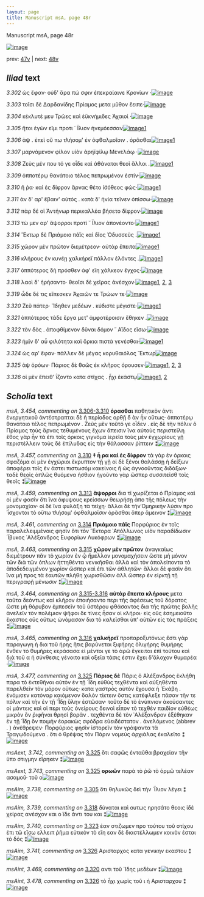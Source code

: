 ```yaml
---
layout: page
title: Manuscript msA, page 48r
---
```


Manuscript msA, page 48r

[![image](http://www.homermultitext.org/iipsrv?OBJ=IIP,1.0&FIF=/project/homer/pyramidal/deepzoom/hmt/vaimg/2017a/VA048RN_0049.tif&WID=100&CVT=JPEG)](http://www.homermultitext.org/ict2/?urn=urn:cite2:hmt:vaimg.2017a:VA048RN_0049)

prev:  [47v](../47v/) | next:  [48v](../48v/)

## *Iliad* text

*3.302* <a id="3.302"/> ὡς ἔφαν· οὐδ' ἄρα πώ σφιν ἐπεκραίαινε Κρονίων ·[![image](http://www.homermultitext.org/iipsrv?OBJ=IIP,1.0&FIF=/project/homer/pyramidal/deepzoom/hmt/vaimg/2017a/VA048RN_0049.tif&RGN=0.126,0.2246,0.401,0.0293&WID=1000&CVT=JPEG)](http://www.homermultitext.org/ict2/?urn=urn:cite2:hmt:vaimg.2017a:VA048RN_0049@0.126,0.2246,0.401,0.0293)

*3.303* <a id="3.303"/> τοῖσι δὲ Δαρδανίδης Πρίαμος μετα μῦθον ἔειπε·[![image](http://www.homermultitext.org/iipsrv?OBJ=IIP,1.0&FIF=/project/homer/pyramidal/deepzoom/hmt/vaimg/2017a/VA048RN_0049.tif&RGN=0.13,0.2509,0.376,0.0255&WID=1000&CVT=JPEG)](http://www.homermultitext.org/ict2/?urn=urn:cite2:hmt:vaimg.2017a:VA048RN_0049@0.13,0.2509,0.376,0.0255)

*3.304* <a id="3.304"/> κέκλυτέ μευ Τρῶες καὶ ἐϋκνήμιδες Ἀχαιοί ·[![image](http://www.homermultitext.org/iipsrv?OBJ=IIP,1.0&FIF=/project/homer/pyramidal/deepzoom/hmt/vaimg/2017a/VA048RN_0049.tif&RGN=0.127,0.266,0.376,0.0278&WID=1000&CVT=JPEG)](http://www.homermultitext.org/ict2/?urn=urn:cite2:hmt:vaimg.2017a:VA048RN_0049@0.127,0.266,0.376,0.0278)

*3.305* <a id="3.305"/> ἤτοι ἐγὼν εῖμι προτι ΄ Ϊλιον ἠνεμόεσσαν[![image](http://www.homermultitext.org/iipsrv?OBJ=IIP,1.0&FIF=/project/homer/pyramidal/deepzoom/hmt/vaimg/2017a/VA048RN_0049.tif&RGN=0.128,0.2832,0.338,0.0255&WID=1000&CVT=JPEG)](http://www.homermultitext.org/ict2/?urn=urn:cite2:hmt:vaimg.2017a:VA048RN_0049@0.128,0.2832,0.338,0.0255)[1](#msAim_3.738)

*3.306* <a id="3.306"/> ὰψ . ἐπεὶ οὔ πω τλήσομ' ἐν ὀφθαλμοῖσιν . ὁρᾶσθαι[![image](http://www.homermultitext.org/iipsrv?OBJ=IIP,1.0&FIF=/project/homer/pyramidal/deepzoom/hmt/vaimg/2017a/VA048RN_0049.tif&RGN=0.124,0.3035,0.384,0.0255&WID=1000&CVT=JPEG)](http://www.homermultitext.org/ict2/?urn=urn:cite2:hmt:vaimg.2017a:VA048RN_0049@0.124,0.3035,0.384,0.0255)[1](#msA_3.452)

*3.307* <a id="3.307"/> μαρνάμενον φίλον υἱὸν ἀρηϊφίλῳ Μενελάῳ ·[![image](http://www.homermultitext.org/iipsrv?OBJ=IIP,1.0&FIF=/project/homer/pyramidal/deepzoom/hmt/vaimg/2017a/VA048RN_0049.tif&RGN=0.128,0.3253,0.384,0.0255&WID=1000&CVT=JPEG)](http://www.homermultitext.org/ict2/?urn=urn:cite2:hmt:vaimg.2017a:VA048RN_0049@0.128,0.3253,0.384,0.0255)

*3.308* <a id="3.308"/> Ζεὺς μέν που τό γε οἶδε καὶ ἀθάνατοι θεοὶ ἄλλοι .[![image](http://www.homermultitext.org/iipsrv?OBJ=IIP,1.0&FIF=/project/homer/pyramidal/deepzoom/hmt/vaimg/2017a/VA048RN_0049.tif&RGN=0.12,0.3441,0.411,0.0285&WID=1000&CVT=JPEG)](http://www.homermultitext.org/ict2/?urn=urn:cite2:hmt:vaimg.2017a:VA048RN_0049@0.12,0.3441,0.411,0.0285)[1](#msA_3.456)

*3.309* <a id="3.309"/> ὁπποτέρῳ θανάτοιο τέλος πεπρωμένον ἐστίν·[![image](http://www.homermultitext.org/iipsrv?OBJ=IIP,1.0&FIF=/project/homer/pyramidal/deepzoom/hmt/vaimg/2017a/VA048RN_0049.tif&RGN=0.126,0.3644,0.411,0.0233&WID=1000&CVT=JPEG)](http://www.homermultitext.org/ict2/?urn=urn:cite2:hmt:vaimg.2017a:VA048RN_0049@0.126,0.3644,0.411,0.0233)

*3.310* <a id="3.310"/> ῆ ῥα· καὶ ἐς δίφρον ἄρνας θέτο ἰ̈σόθεος φώς·[![image](http://www.homermultitext.org/iipsrv?OBJ=IIP,1.0&FIF=/project/homer/pyramidal/deepzoom/hmt/vaimg/2017a/VA048RN_0049.tif&RGN=0.121,0.3802,0.39,0.0278&WID=1000&CVT=JPEG)](http://www.homermultitext.org/ict2/?urn=urn:cite2:hmt:vaimg.2017a:VA048RN_0049@0.121,0.3802,0.39,0.0278)[1](#msA_3.457)

*3.311* <a id="3.311"/> ἀν δ' αρ' ἔβαιν' αὐτός . κατὰ δ' ἡνία τεῖνεν ὀπίσσω·[![image](http://www.homermultitext.org/iipsrv?OBJ=IIP,1.0&FIF=/project/homer/pyramidal/deepzoom/hmt/vaimg/2017a/VA048RN_0049.tif&RGN=0.123,0.402,0.419,0.0225&WID=1000&CVT=JPEG)](http://www.homermultitext.org/ict2/?urn=urn:cite2:hmt:vaimg.2017a:VA048RN_0049@0.123,0.402,0.419,0.0225)

*3.312* <a id="3.312"/> πὰρ δέ οἱ Ἀντήνωρ περικαλλέα βήσετο δίφρον·[![image](http://www.homermultitext.org/iipsrv?OBJ=IIP,1.0&FIF=/project/homer/pyramidal/deepzoom/hmt/vaimg/2017a/VA048RN_0049.tif&RGN=0.123,0.423,0.387,0.0225&WID=1000&CVT=JPEG)](http://www.homermultitext.org/ict2/?urn=urn:cite2:hmt:vaimg.2017a:VA048RN_0049@0.123,0.423,0.387,0.0225)

*3.313* <a id="3.313"/> τὼ μεν αρ' ἄψορροι προτὶ ῎ Ϊλιον ἀπονέοντο·[![image](http://www.homermultitext.org/iipsrv?OBJ=IIP,1.0&FIF=/project/homer/pyramidal/deepzoom/hmt/vaimg/2017a/VA048RN_0049.tif&RGN=0.122,0.4395,0.345,0.0248&WID=1000&CVT=JPEG)](http://www.homermultitext.org/ict2/?urn=urn:cite2:hmt:vaimg.2017a:VA048RN_0049@0.122,0.4395,0.345,0.0248)[1](#msA_3.459)

*3.314* <a id="3.314"/> Ἕκτωρ δὲ Πριάμοιο πάϊς καὶ δῖος Ὀδυσσεὺς .[![image](http://www.homermultitext.org/iipsrv?OBJ=IIP,1.0&FIF=/project/homer/pyramidal/deepzoom/hmt/vaimg/2017a/VA048RN_0049.tif&RGN=0.112,0.4553,0.389,0.0263&WID=1000&CVT=JPEG)](http://www.homermultitext.org/ict2/?urn=urn:cite2:hmt:vaimg.2017a:VA048RN_0049@0.112,0.4553,0.389,0.0263)[1](#msA_3.461)

*3.315* <a id="3.315"/> χῶρον μὲν πρῶτον διεμέτρεον· αὐτὰρ ἔπειτα[![image](http://www.homermultitext.org/iipsrv?OBJ=IIP,1.0&FIF=/project/homer/pyramidal/deepzoom/hmt/vaimg/2017a/VA048RN_0049.tif&RGN=0.118,0.4778,0.414,0.0225&WID=1000&CVT=JPEG)](http://www.homermultitext.org/ict2/?urn=urn:cite2:hmt:vaimg.2017a:VA048RN_0049@0.118,0.4778,0.414,0.0225)[1](#msA_3.463)

*3.316* <a id="3.316"/> κλήρους ἐν κυνέῃ χαλκήρεϊ πάλλον ἑλόντες .[![image](http://www.homermultitext.org/iipsrv?OBJ=IIP,1.0&FIF=/project/homer/pyramidal/deepzoom/hmt/vaimg/2017a/VA048RN_0049.tif&RGN=0.121,0.4936,0.393,0.027&WID=1000&CVT=JPEG)](http://www.homermultitext.org/ict2/?urn=urn:cite2:hmt:vaimg.2017a:VA048RN_0049@0.121,0.4936,0.393,0.027)[1](#msA_3.465)

*3.317* <a id="3.317"/> ὁππότερος δὴ πρόσθεν ἀφ' εἵη χάλκεον ἔγχος·[![image](http://www.homermultitext.org/iipsrv?OBJ=IIP,1.0&FIF=/project/homer/pyramidal/deepzoom/hmt/vaimg/2017a/VA048RN_0049.tif&RGN=0.125,0.5124,0.393,0.027&WID=1000&CVT=JPEG)](http://www.homermultitext.org/ict2/?urn=urn:cite2:hmt:vaimg.2017a:VA048RN_0049@0.125,0.5124,0.393,0.027)

*3.318* <a id="3.318"/> λαοὶ δ' ἠρήσαντο· θεοῖσι δὲ χεῖρας ἀνέσχον·[![image](http://www.homermultitext.org/iipsrv?OBJ=IIP,1.0&FIF=/project/homer/pyramidal/deepzoom/hmt/vaimg/2017a/VA048RN_0049.tif&RGN=0.117,0.5327,0.384,0.027&WID=1000&CVT=JPEG)](http://www.homermultitext.org/ict2/?urn=urn:cite2:hmt:vaimg.2017a:VA048RN_0049@0.117,0.5327,0.384,0.027)[1](#msAim_3.739), [2](#msA_3.467), [3](#msAil_3.744)

*3.319* <a id="3.319"/> ὧδε δέ τις εἴπεσκεν Ἀχαιῶν τε Τρώων τε·[![image](http://www.homermultitext.org/iipsrv?OBJ=IIP,1.0&FIF=/project/homer/pyramidal/deepzoom/hmt/vaimg/2017a/VA048RN_0049.tif&RGN=0.123,0.5522,0.363,0.0255&WID=1000&CVT=JPEG)](http://www.homermultitext.org/ict2/?urn=urn:cite2:hmt:vaimg.2017a:VA048RN_0049@0.123,0.5522,0.363,0.0255)

*3.320* <a id="3.320"/> Ζεῦ πάτερ· Ἴδηθεν μεδέων . κύδιστε μέγιστε·[![image](http://www.homermultitext.org/iipsrv?OBJ=IIP,1.0&FIF=/project/homer/pyramidal/deepzoom/hmt/vaimg/2017a/VA048RN_0049.tif&RGN=0.122,0.5733,0.373,0.024&WID=1000&CVT=JPEG)](http://www.homermultitext.org/ict2/?urn=urn:cite2:hmt:vaimg.2017a:VA048RN_0049@0.122,0.5733,0.373,0.024)[1](#msAint_3.469)

*3.321* <a id="3.321"/> ὁππότερος τάδε ἔργα μετ' ἀμφοτέροισιν ἔθηκεν .[![image](http://www.homermultitext.org/iipsrv?OBJ=IIP,1.0&FIF=/project/homer/pyramidal/deepzoom/hmt/vaimg/2017a/VA048RN_0049.tif&RGN=0.125,0.5905,0.393,0.024&WID=1000&CVT=JPEG)](http://www.homermultitext.org/ict2/?urn=urn:cite2:hmt:vaimg.2017a:VA048RN_0049@0.125,0.5905,0.393,0.024)

*3.322* <a id="3.322"/> τὸν δὸς . ἀποφθίμενον δῦναι δόμον ῎ Αϊδος εἴσω·[![image](http://www.homermultitext.org/iipsrv?OBJ=IIP,1.0&FIF=/project/homer/pyramidal/deepzoom/hmt/vaimg/2017a/VA048RN_0049.tif&RGN=0.123,0.6078,0.385,0.024&WID=1000&CVT=JPEG)](http://www.homermultitext.org/ict2/?urn=urn:cite2:hmt:vaimg.2017a:VA048RN_0049@0.123,0.6078,0.385,0.024)

*3.323* <a id="3.323"/> ἡμῖν δ' αὖ φιλότητα καὶ ὅρκια πιστὰ γενέσθαι·[![image](http://www.homermultitext.org/iipsrv?OBJ=IIP,1.0&FIF=/project/homer/pyramidal/deepzoom/hmt/vaimg/2017a/VA048RN_0049.tif&RGN=0.117,0.6236,0.391,0.0285&WID=1000&CVT=JPEG)](http://www.homermultitext.org/ict2/?urn=urn:cite2:hmt:vaimg.2017a:VA048RN_0049@0.117,0.6236,0.391,0.0285)[1](#msAim_3.740)

*3.324* <a id="3.324"/> ὡς αρ' ἔφαν· πάλλεν δὲ μέγας κορυθαιόλος Ἕκτωρ[![image](http://www.homermultitext.org/iipsrv?OBJ=IIP,1.0&FIF=/project/homer/pyramidal/deepzoom/hmt/vaimg/2017a/VA048RN_0049.tif&RGN=0.119,0.6461,0.412,0.0285&WID=1000&CVT=JPEG)](http://www.homermultitext.org/ict2/?urn=urn:cite2:hmt:vaimg.2017a:VA048RN_0049@0.119,0.6461,0.412,0.0285)

*3.325* <a id="3.325"/> ὰψ ὁρόων· Πάριος δὲ θοῶς ἐκ κλῆρος όρουσεν·[![image](http://www.homermultitext.org/iipsrv?OBJ=IIP,1.0&FIF=/project/homer/pyramidal/deepzoom/hmt/vaimg/2017a/VA048RN_0049.tif&RGN=0.122,0.6657,0.386,0.0248&WID=1000&CVT=JPEG)](http://www.homermultitext.org/ict2/?urn=urn:cite2:hmt:vaimg.2017a:VA048RN_0049@0.122,0.6657,0.386,0.0248)[1](#msA_3.477), [2](#msAext_3.742), [3](#msAext_3.743)

*3.326* <a id="3.326"/> οἱ μὲν ἔπειθ' ΐζοντο κατα στίχας . ᾗχι ἑκάστῳ[![image](http://www.homermultitext.org/iipsrv?OBJ=IIP,1.0&FIF=/project/homer/pyramidal/deepzoom/hmt/vaimg/2017a/VA048RN_0049.tif&RGN=0.124,0.6807,0.395,0.0308&WID=1000&CVT=JPEG)](http://www.homermultitext.org/ict2/?urn=urn:cite2:hmt:vaimg.2017a:VA048RN_0049@0.124,0.6807,0.395,0.0308)[1](#msAint_3.478), [2](#msAim_3.741)

## *Scholia* text

*msA, 3.454, commenting on* [3.306-3.310](#3.306-3.310)  <a id="msA_3.454"/> **ὁρασθαι** παθητικὸν ἀντι ἐνεργητικοῦ ἀντέστραπται δὲ ἡ περίοδος ορθῇ δ ὰν ἦν οὕτως· ὁπποτέρῳ θανάτοιο τέλος πεπρωμένον . Ζεὺς μὲν τοῦτό γε οἶδεν . εἰς δὲ τὴν πόλιν ὁ Πρίαμος τοὺς ἄρνας τεθυμένους ἔχων ἄπεισιν ἵνα αὐτοὺς περιστείλη ἔθος γὰρ ἦν τὰ ἐπι τοῖς όρκοις γιγνόμα ἱερεῖα τοὺς μὲν ἐγχωρίους γῇ περιστέλλειν τοὺς δὲ ἐπίλυδας εἰς τὴν θάλασσαν ῥίπτειν ⁑[![image](http://www.homermultitext.org/iipsrv?OBJ=IIP,1.0&FIF=/project/homer/pyramidal/deepzoom/hmt/vaimg/2017a/VA048RN_0049.tif&RGN=0.13614591,0.13278008,0.54826824,0.05228216&WID=1000&CVT=JPEG)](http://www.homermultitext.org/ict2/?urn=urn:cite2:hmt:vaimg.2017a:VA048RN_0049@0.13614591,0.13278008,0.54826824,0.05228216)

*msA, 3.457, commenting on* [3.310](#3.310)  <a id="msA_3.457"/> **‡ ἦ ρα καὶ ἐς δίφρον** τὰ γὰρ ἐν όρκοις σφαζόμα οἱ μὲν ἐγχώριοι ἔκρυπτον τῇ γῇ οἱ δὲ ξένοι θαλάσσῃ ἠ δείξων ἀποφέρει τοῖς ἐν άστει πιστωσόμ κακείνοις ἢ ὡς ἀγνοοῦντας διδάξων· ταδὲ θεοῖς ἁπλῶς θυόμενα ήσθιον ήγοῦντο γὰρ ὥσπερ συσσιτεῖσθ τοῖς θεοῖς ⁑[![image](http://www.homermultitext.org/iipsrv?OBJ=IIP,1.0&FIF=/project/homer/pyramidal/deepzoom/hmt/vaimg/2017a/VA048RN_0049.tif&RGN=0.52947679,0.37731674,0.20449521,0.07302905&WID=1000&CVT=JPEG)](http://www.homermultitext.org/ict2/?urn=urn:cite2:hmt:vaimg.2017a:VA048RN_0049@0.52947679,0.37731674,0.20449521,0.07302905)

*msA, 3.459, commenting on* [3.313](#3.313)  <a id="msA_3.459"/> **ἄψορροι** δια τί χωρίζεται ὁ Πρίαμος καὶ οἱ μὲν φασὶν ὅτι ἵνα ἀφυψους κρείσσων θεωρήσῃ ἀπο τῆς πόλεως τὴν μονομαχίαν· οἱ δὲ ἵνα φυλάξη τὰ τείχη· ἄλλοι δὲ τὴν῾Ομηρικὴν λύσιν προ ᾿ΐσχονται τὸ οὔτω τλήσομ' ὀφθαλμοῖσιν ὁρᾶσθαι ὅπερ ἄμεινον ⁑[![image](http://www.homermultitext.org/iipsrv?OBJ=IIP,1.0&FIF=/project/homer/pyramidal/deepzoom/hmt/vaimg/2017a/VA048RN_0049.tif&RGN=0.52579219,0.44730290,0.21075903,0.07413555&WID=1000&CVT=JPEG)](http://www.homermultitext.org/ict2/?urn=urn:cite2:hmt:vaimg.2017a:VA048RN_0049@0.52579219,0.44730290,0.21075903,0.07413555)

*msA, 3.461, commenting on* [3.314](#3.314)  <a id="msA_3.461"/> **Πριάμοιο πάϊς** Πορφύριος ἐν τοῖς παραλελειμμένοις φησὶν ὅτι τὸν ῞Εκτορα ᾿Απόλλωνος υἱὸν παραδίδωσιν ΄Ϊβυκος ᾿Αλέξανδρος Ευφορίων Λυκόφρων ⁑[![image](http://www.homermultitext.org/iipsrv?OBJ=IIP,1.0&FIF=/project/homer/pyramidal/deepzoom/hmt/vaimg/2017a/VA048RN_0049.tif&RGN=0.52579219,0.51867220,0.21886514,0.05089903&WID=1000&CVT=JPEG)](http://www.homermultitext.org/ict2/?urn=urn:cite2:hmt:vaimg.2017a:VA048RN_0049@0.52579219,0.51867220,0.21886514,0.05089903)

*msA, 3.463, commenting on* [3.315](#3.315)  <a id="msA_3.463"/> **χῶρον μὲν πρῶτον** ἀναγκαίως διεμέτρουν πᾶν τὸ χωρίον ἐν ᾧ ἤμελλον μονομαχήσειν ὥστε μὴ μόνον τῶν διὰ τῶν όπλων ἡττηθέντα νενικῆσθαι ἀλλὰ καὶ τὸν ἀπολείποντα τὸ ἀποδεδειγμένον χωρίον ὥσπερ καὶ ἐπι τῶν ἀθλητῶν· ἄλλοι δὲ φασὶν ὅτι ἵνα μὴ προς τὰ ἑαυτῶν πλήθη χωρισθῶσιν ἀλλ ὥσπερ ἐν εἰρκτῇ τῇ περιγραφῇ μένωσιν ⁑[![image](http://www.homermultitext.org/iipsrv?OBJ=IIP,1.0&FIF=/project/homer/pyramidal/deepzoom/hmt/vaimg/2017a/VA048RN_0049.tif&RGN=0.53408254,0.57634855,0.20117907,0.11120332&WID=1000&CVT=JPEG)](http://www.homermultitext.org/ict2/?urn=urn:cite2:hmt:vaimg.2017a:VA048RN_0049@0.53408254,0.57634855,0.20117907,0.11120332)

*msA, 3.464, commenting on* [3.315-3.316](#3.315-3.316)  <a id="msA_3.464"/> **αὐτὰρ ἔπειτα κλήρους** μετα ταῦτα δεόντως καὶ κλῆρον ἐποιήσαντο περι τῆς ἀφέσεως τοῦ δόρατος ὥστε μὴ θόρυβον ἐμπεσεῖν τοῦ ὑστέρου φθάσαντος δια τῆς πρώτης βολῆς ἀνελεῖν τὸν πολέμιον ψῆφοι δε τίνες ἦσαν οἱ κλήροι· εἰς οὓς ἐσημειοῦτο ἕκαστος οὓς οὕτως ὠνόμασαν δια τὸ καλεῖσθαι ὑπ' αὐτῶν εἰς τὰς πράξεις ⁑[![image](http://www.homermultitext.org/iipsrv?OBJ=IIP,1.0&FIF=/project/homer/pyramidal/deepzoom/hmt/vaimg/2017a/VA048RN_0049.tif&RGN=0.11072218,0.68298755,0.62122329,0.06846473&WID=1000&CVT=JPEG)](http://www.homermultitext.org/ict2/?urn=urn:cite2:hmt:vaimg.2017a:VA048RN_0049@0.11072218,0.68298755,0.62122329,0.06846473)

*msA, 3.465, commenting on* [3.316](#3.316)  <a id="msA_3.465"/> **χαλκήρεϊ** προπαροξυτόνως ἔστι γὰρ παραγωγη ἡ δια τοῦ ήρης ἥτις βαρύνεται ξιφήρης ὀλιγήρης θυμήρης ἔνθεν τὸ θυμῆρες κεράσασα εἰ μέντοι γε τὸ ἀρῶ ἔγκειται ἐπὶ τούτου καὶ διὰ τοῦ α ἡ σύνθεσις γένοιτο καὶ οξεῖα τάσις ἐστιν ἔχει δ'ἄλοχον θυμαρέα ·[![image](http://www.homermultitext.org/iipsrv?OBJ=IIP,1.0&FIF=/project/homer/pyramidal/deepzoom/hmt/vaimg/2017a/VA048RN_0049.tif&RGN=0.11845984,0.73402490,0.61348563,0.03900415&WID=1000&CVT=JPEG)](http://www.homermultitext.org/ict2/?urn=urn:cite2:hmt:vaimg.2017a:VA048RN_0049@0.11845984,0.73402490,0.61348563,0.03900415)

*msA, 3.477, commenting on* [3.325](#3.325)  <a id="msA_3.477"/> **Πάριος δὲ** Πάρις ὁ Αλέξανδρος ἐκλήθη παρα τὸ ἐκτεθῆναι αὐτὸν ἐν τῇ ΄Ϊδη εὐθὺς τεχθέντα καὶ αὐξηθέντα παρελθεῖν τὸν μόρον οὕτως· κατα γαστρὸς αὐτὸν ἔχουσα ἡ ῾Εκάβη . ἐνόμισεν κατόναρ καιόμενον δαλὸν τίκτειν ὅστις κατέφλεξε πᾶσαν τῆν τε πόλιν καὶ τὴν ἐν τῇ ῎Ϊδῃ ὕλην ἑστῶσαν· τοῦτο δὲ τὸ ἐνύπνιον ἀκούσαντες οἱ μάντεις καὶ οἱ περι τοὺς ὀνείρους δεινοὶ εἶπον τὸ τεχθὲν παιδίον εὐθέως μικρὸν ὂν ῥιφῆναι θρησὶ βοράν . τεχθέντα δὲ τὸν ᾿Αλέξανδρον ἐξέθηκαν ἐν τῇ ΄Ϊδῃ ὃν ποιμὴν ἑορακὼς σφόδρα εὐειδέστατον . ἀνελόμενος (abbrev . ) ἀνέθρεψεν· Πορφύριος φησὶν ἱστορεῖν τὸν γράψαντα τὰ Τραγῳδούμενα . ὅτι ὁ θρέψας τὸν Πάριν νομεὺς ἀρχιάλας ἐκαλεῖτο ⁑[![image](http://www.homermultitext.org/iipsrv?OBJ=IIP,1.0&FIF=/project/homer/pyramidal/deepzoom/hmt/vaimg/2017a/VA048RN_0049.tif&RGN=0.11735446,0.77427386,0.61680177,0.08049793&WID=1000&CVT=JPEG)](http://www.homermultitext.org/ict2/?urn=urn:cite2:hmt:vaimg.2017a:VA048RN_0049@0.11735446,0.77427386,0.61680177,0.08049793)

*msAext, 3.742, commenting on* [3.325](#3.325)  <a id="msAext_3.742"/> ὅτι σαφῶς ἐνταῦθα βραχείαν τῆν ὑπο στιγμην εἵρηκεν ⁑[![image](http://www.homermultitext.org/iipsrv?OBJ=IIP,1.0&FIF=/project/homer/pyramidal/deepzoom/hmt/vaimg/2017a/VA048RN_0049.tif&RGN=0.70449521,0.12213001,0.04605748,0.06721992&WID=1000&CVT=JPEG)](http://www.homermultitext.org/ict2/?urn=urn:cite2:hmt:vaimg.2017a:VA048RN_0049@0.70449521,0.12213001,0.04605748,0.06721992)

*msAext, 3.743, commenting on* [3.325](#3.325)  <a id="msAext_3.743"/> **ορωῶν** παρὰ τὸ ῥῶ τὸ ὁρμῶ τελέαν ασαμοῦ· τοῦ ο[![image](http://www.homermultitext.org/iipsrv?OBJ=IIP,1.0&FIF=/project/homer/pyramidal/deepzoom/hmt/vaimg/2017a/VA048RN_0049.tif&RGN=0.77118644,0.66542185,0.05784819,0.03485477&WID=1000&CVT=JPEG)](http://www.homermultitext.org/ict2/?urn=urn:cite2:hmt:vaimg.2017a:VA048RN_0049@0.77118644,0.66542185,0.05784819,0.03485477)

*msAim, 3.738, commenting on* [3.305](#3.305)  <a id="msAim_3.738"/> ὅτι θηλυκῶς δεὶ τὴν ΄Ϊλιον λέγει ⁑[![image](http://www.homermultitext.org/iipsrv?OBJ=IIP,1.0&FIF=/project/homer/pyramidal/deepzoom/hmt/vaimg/2017a/VA048RN_0049.tif&RGN=0.46849668,0.29363762,0.06116433,0.01673582&WID=1000&CVT=JPEG)](http://www.homermultitext.org/ict2/?urn=urn:cite2:hmt:vaimg.2017a:VA048RN_0049@0.46849668,0.29363762,0.06116433,0.01673582)

*msAim, 3.739, commenting on* [3.318](#3.318)  <a id="msAim_3.739"/> δύναται καὶ ουτως ηρησάτο θεοις ἱδὲ χείρας ανέσχον και ο ϊδε ἀντι του και ⁑[![image](http://www.homermultitext.org/iipsrv?OBJ=IIP,1.0&FIF=/project/homer/pyramidal/deepzoom/hmt/vaimg/2017a/VA048RN_0049.tif&RGN=0.48968312,0.54011065,0.04679440,0.06334716&WID=1000&CVT=JPEG)](http://www.homermultitext.org/ict2/?urn=urn:cite2:hmt:vaimg.2017a:VA048RN_0049@0.48968312,0.54011065,0.04679440,0.06334716)

*msAim, 3.740, commenting on* [3.323](#3.323)  <a id="msAim_3.740"/> ἐαν στιζωμεν προ τούτου τοῦ στίχου ἐπι τῶ εἴσω ελλειπ ῥῆμα εὐτικὸν τὸ εἴη εαν δὲ διαστέλλωμεν κοινὸν έσται τὸ δός ⁑[![image](http://www.homermultitext.org/iipsrv?OBJ=IIP,1.0&FIF=/project/homer/pyramidal/deepzoom/hmt/vaimg/2017a/VA048RN_0049.tif&RGN=0.48176124,0.62461964,0.05784819,0.02821577&WID=1000&CVT=JPEG)](http://www.homermultitext.org/ict2/?urn=urn:cite2:hmt:vaimg.2017a:VA048RN_0049@0.48176124,0.62461964,0.05784819,0.02821577)

*msAim, 3.741, commenting on* [3.326](#3.326)  <a id="msAim_3.741"/> Αρισταρχος κατα γενικην εκαστου ⁑[![image](http://www.homermultitext.org/iipsrv?OBJ=IIP,1.0&FIF=/project/homer/pyramidal/deepzoom/hmt/vaimg/2017a/VA048RN_0049.tif&RGN=0.50902727,0.68934993,0.02302874,0.02821577&WID=1000&CVT=JPEG)](http://www.homermultitext.org/ict2/?urn=urn:cite2:hmt:vaimg.2017a:VA048RN_0049@0.50902727,0.68934993,0.02302874,0.02821577)

*msAint, 3.469, commenting on* [3.320](#3.320)  <a id="msAint_3.469"/> αντι τοῦ ΄Ιδης μεδέων ⁑[![image](http://www.homermultitext.org/iipsrv?OBJ=IIP,1.0&FIF=/project/homer/pyramidal/deepzoom/hmt/vaimg/2017a/VA048RN_0049.tif&RGN=0.09893147,0.57773167,0.02081798,0.02074689&WID=1000&CVT=JPEG)](http://www.homermultitext.org/ict2/?urn=urn:cite2:hmt:vaimg.2017a:VA048RN_0049@0.09893147,0.57773167,0.02081798,0.02074689)

*msAint, 3.478, commenting on* [3.326](#3.326)  <a id="msAint_3.478"/> τὸ ἧχι χωρὶς τοῦ ι ἡ Αρισταρχου ⁑[![image](http://www.homermultitext.org/iipsrv?OBJ=IIP,1.0&FIF=/project/homer/pyramidal/deepzoom/hmt/vaimg/2017a/VA048RN_0049.tif&RGN=0.06521739,0.69004149,0.07313928,0.01991701&WID=1000&CVT=JPEG)](http://www.homermultitext.org/ict2/?urn=urn:cite2:hmt:vaimg.2017a:VA048RN_0049@0.06521739,0.69004149,0.07313928,0.01991701)